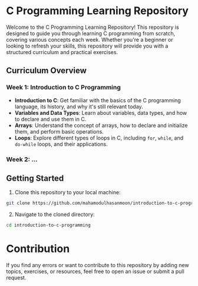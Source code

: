 # C Programming Learning Repository

Welcome to the C Programming Learning Repository! This repository is designed to guide you through learning C programming from scratch, covering various concepts each week. Whether you're a beginner or looking to refresh your skills, this repository will provide you with a structured curriculum and practical exercises.

## Curriculum Overview

### Week 1: Introduction to C Programming

- **Introduction to C**: Get familiar with the basics of the C programming language, its history, and why it's still relevant today.
- **Variables and Data Types**: Learn about variables, data types, and how to declare and use them in C.
- **Arrays**: Understand the concept of arrays, how to declare and initialize them, and perform basic operations.
- **Loops**: Explore different types of loops in C, including `for`, `while`, and `do-while` loops, and their applications.

### Week 2: ...



## Getting Started

  1. Clone this repository to your local machine:
   ```bash
   git clone https://github.com/mahamodulhasanmoon/introduction-to-c-programming
```
  2. Navigate to the cloned directory:

   ```bash
 cd introduction-to-c-programming
```

# Contribution
 If you find any errors or want to contribute to this repository by adding new topics, exercises, or resources, feel free to open an issue or submit a pull request.
